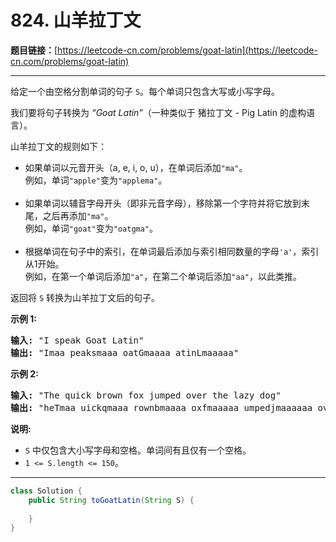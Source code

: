 # 824. 山羊拉丁文

**题目链接：**[https://leetcode-cn.com/problems/goat-latin](https://leetcode-cn.com/problems/goat-latin)

---

<div class="content__1Y2H">
 <div class="notranslate">
  <p>给定一个由空格分割单词的句子&nbsp;<code>S</code>。每个单词只包含大写或小写字母。</p> 
  <p>我们要将句子转换为&nbsp;<em>“Goat Latin”</em>（一种类似于 猪拉丁文&nbsp;- Pig Latin 的虚构语言）。</p> 
  <p>山羊拉丁文的规则如下：</p> 
  <ul> 
   <li>如果单词以元音开头（a, e, i, o, u），在单词后添加<code>"ma"</code>。<br> 例如，单词<code>"apple"</code>变为<code>"applema"</code>。</li> 
   <br> 
   <li>如果单词以辅音字母开头（即非元音字母），移除第一个字符并将它放到末尾，之后再添加<code>"ma"</code>。<br> 例如，单词<code>"goat"</code>变为<code>"oatgma"</code>。</li> 
   <br> 
   <li>根据单词在句子中的索引，在单词最后添加与索引相同数量的字母<code>'a'</code>，索引从1开始。<br> 例如，在第一个单词后添加<code>"a"</code>，在第二个单词后添加<code>"aa"</code>，以此类推。</li> 
  </ul> 
  <p>返回将&nbsp;<code>S</code>&nbsp;转换为山羊拉丁文后的句子。</p> 
  <p><strong>示例 1:</strong></p> 
  <pre class="language-text"><strong>输入: </strong>"I speak Goat Latin"
<strong>输出: </strong>"Imaa peaksmaaa oatGmaaaa atinLmaaaaa"
</pre> 
  <p><strong>示例 2:</strong></p> 
  <pre class="language-text"><strong>输入: </strong>"The quick brown fox jumped over the lazy dog"
<strong>输出: </strong>"heTmaa uickqmaaa rownbmaaaa oxfmaaaaa umpedjmaaaaaa overmaaaaaaa hetmaaaaaaaa azylmaaaaaaaaa ogdmaaaaaaaaaa"
</pre> 
  <p><strong>说明:</strong></p> 
  <ul> 
   <li><code>S</code>&nbsp;中仅包含大小写字母和空格。单词间有且仅有一个空格。</li> 
   <li><code>1 &lt;= S.length &lt;= 150</code>。</li> 
  </ul> 
 </div>
</div>

---

```java
class Solution {
    public String toGoatLatin(String S) {
        
    }
}
```